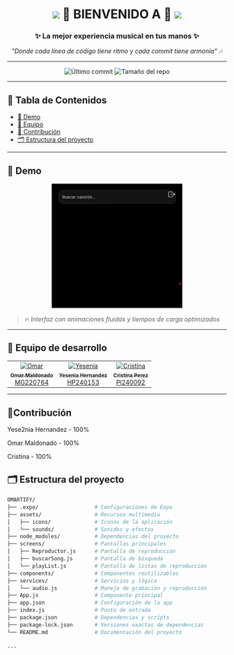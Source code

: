 <h1 align="center">
  <img src="https://media.giphy.com/media/v1.Y2lkPTc5MGI3NjExZGQ4ZTQ5OTRmZWZlN2NmMDA1NDViZTYxNjU2YjIwOTYzN2YwZDUwMyZjdD1n/f9k1tV7HyORcngKF8v/giphy.gif" width="50px"/> 
  🎵 BIENVENIDO A  🎵
  <img src="https://media.giphy.com/media/v1.Y2lkPTc5MGI3NjExZGQ4ZTQ5OTRmZWZlN2NmMDA1NDViZTYxNjU2YjIwOTYzN2YwZDUwMyZjdD1n/f9k1tV7HyORcngKF8v/giphy.gif" width="50px"/>
</h1>
<h3 align="center">✨ La mejor experiencia musical en tus manos ✨</h3>

<p align="center">
  <em>"Donde cada línea de código tiene ritmo y cada commit tiene armonía" 🎶</em>
</p>

---
<p align="center">
  <img src="https://img.shields.io/github/last-commit/Cristina-Lue/PruebasGit" alt="Último commit"/>
  <img src="https://img.shields.io/github/repo-size/Cristina-Lue/PruebasGit" alt="Tamaño del repo"/>
</p>

---

## 📌 Tabla de Contenidos
- [🎥 Demo](#-demo)
- [👥 Equipo](#-equipo)
- [🤝 Contribución](#-Cdontribución)
- [🗂️ Estructura del proyecto](#️-estructura-del-proyecto)


---

## 🎥 Demo

<p align="center">
  <img src="https://github.com/bryanwii/PROYECTO_CATEDRA_DPS/blob/demo/Demo%20(online-video-cutter.com).gif" alt="Demo animada" width="300"/>
</p>

> 🔥 *Interfaz con animaciones fluidas y tiempos de carga optimizados*

---

## 👥 Equipo de desarrollo

<table align="center">
  <tr>
    <td align="center">
      <a href="https://github.com/OmarArturoGG">
        <img src="https://github.com/OmarArturoGG.png" width="100px;" alt="Omar"/>
        <br/>
        <sub><b>Omar Maldonado</b></sub><br/>
        <span>MG220764</span>
      </a>
    </td>
    <td align="center">
      <a href="https://github.com/Yesi-Hernandez">
        <img src="https://github.com/Yesi-Hernandez.png" width="100px;" alt="Yesenia"/>
        <br/>
        <sub><b>Yesenia Hernandez</b></sub><br/>
        <span>HP240153</span>
      </a>
    </td>
    <td align="center">
      <a href="https://github.com/Cristina-Lue">
        <img src="https://github.com/Cristina-Lue.png" width="100px;" alt="Cristina"/>
        <br/>
        <sub><b>Cristina Perez</b></sub><br/>
        <span>Pl240092</span>
      </a>
    </td>
  </tr>
</table>

---
## 🤝Contribución
Yese2nia Hernandez - 100%

Omar Maldonado - 100%

Cristina - 100%

## 🗂️ Estructura del proyecto
```bash
OMARTIFY/
├── .expo/                  # Configuraciones de Expo
├── assets/                 # Recursos multimedia
│   ├── icons/              # Iconos de la aplicación
│   └── sounds/             # Sonidos y efectos
├── node_modules/           # Dependencias del proyecto
├── screens/                # Pantallas principales
│   ├── Reproductor.js      # Pantalla de reproducción
│   ├── buscarSong.js       # Pantalla de búsqueda
│   └── playList.js         # Pantalla de listas de reproducción
├── components/             # Componentes reutilizables
├── services/               # Servicios y lógica
│   └── audio.js            # Manejo de grabación y reproducción
├── App.js                  # Componente principal
├── app.json                # Configuración de la app
├── index.js                # Punto de entrada
├── package.json            # Dependencias y scripts
├── package-lock.json       # Versiones exactas de dependencias
└── README.md               # Documentación del proyecto

---

